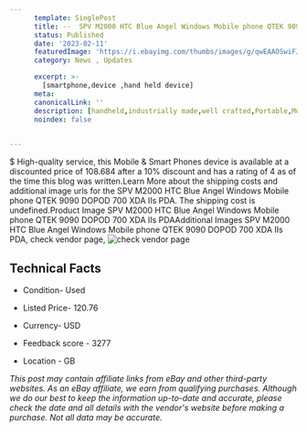 ```yaml
---
      template: SinglePost
      title: --  SPV M2000 HTC Blue Angel Windows Mobile phone QTEK 9090 DOPOD 700 XDA IIs PDA
      status: Published
      date: '2023-02-11'
      featuredImage: 'https://i.ebayimg.com/thumbs/images/g/qwEAAOSwiFJjxD~7/s-l225.jpg'
      category: News , Updates

      excerpt: >-
        [smartphone,device ,hand held device]
      meta:
      canonicalLink: ''
      description: [handheld,industrially made,well crafted,Portable,Mobile,Compact,Convenient,Lightweight,Maneuverable,Man-portable,Miniature,Carriable,Hand-held,Light,Holdable,Transportable,Mobile device,Pocket-sized,On-the-go,Wireless,Cordless,Compact size,Convenient size, smartphone,device ,hand held device]
      noindex: false

        
---
```

$
    High-quality service, this Mobile & Smart Phones device is available at a discounted price of 108.684 after a 10% discount and has a rating of 4 as of the time this blog was written.Learn More about the shipping costs and additional image urls for the  SPV M2000 HTC Blue Angel Windows Mobile phone QTEK 9090 DOPOD 700 XDA IIs PDA. The shipping cost is undefined.Product Image SPV M2000 HTC Blue Angel Windows Mobile phone QTEK 9090 DOPOD 700 XDA IIs PDAAdditional Images SPV M2000 HTC Blue Angel Windows Mobile phone QTEK 9090 DOPOD 700 XDA IIs PDA, check vendor page, ![check vendor page](https://origin-galleryplus.ebayimg.com/ws/web/255929517055_2_0_1/225x225.jpg,https://origin-galleryplus.ebayimg.com/ws/web/255929517055_3_0_1/225x225.jpg,https://origin-galleryplus.ebayimg.com/ws/web/255929517055_4_0_1/225x225.jpg,https://origin-galleryplus.ebayimg.com/ws/web/255929517055_5_0_1/225x225.jpg,https://origin-galleryplus.ebayimg.com/ws/web/255929517055_6_0_1/225x225.jpg,https://origin-galleryplus.ebayimg.com/ws/web/255929517055_7_0_1/225x225.jpg,https://origin-galleryplus.ebayimg.com/ws/web/255929517055_8_0_1/225x225.jpg,https://origin-galleryplus.ebayimg.com/ws/web/255929517055_9_0_1/225x225.jpg,https://origin-galleryplus.ebayimg.com/ws/web/255929517055_10_0_1/225x225.jpg,https://origin-galleryplus.ebayimg.com/ws/web/255929517055_11_0_1/225x225.jpg,https://origin-galleryplus.ebayimg.com/ws/web/255929517055_12_0_1/225x225.jpg,https://origin-galleryplus.ebayimg.com/ws/web/255929517055_13_0_1/225x225.jpg,https://origin-galleryplus.ebayimg.com/ws/web/255929517055_14_0_1/225x225.jpg,https://origin-galleryplus.ebayimg.com/ws/web/255929517055_15_0_1/225x225.jpg,https://origin-galleryplus.ebayimg.com/ws/web/255929517055_16_0_1/225x225.jpg,https://origin-galleryplus.ebayimg.com/ws/web/255929517055_17_0_1/225x225.jpg,https://origin-galleryplus.ebayimg.com/ws/web/255929517055_18_0_1/225x225.jpg,https://origin-galleryplus.ebayimg.com/ws/web/255929517055_19_0_1/225x225.jpg,https://origin-galleryplus.ebayimg.com/ws/web/255929517055_20_0_1/225x225.jpg,https://origin-galleryplus.ebayimg.com/ws/web/255929517055_21_0_1/225x225.jpg)
    
    

 ## Technical Facts 



     
      

 - Condition- Used 


      

 - Listed Price- 120.76 


      

 - Currency- USD 


      

 - Feedback score - 3277 


      

 - Location - GB 


      
      

 *_This post may contain affiliate links from eBay and other third-party websites. As an eBay affiliate, we earn from qualifying purchases. Although we do our best to keep the information up-to-date and accurate, please check the date and all details with the vendor's website before making a purchase. Not all data may be accurate._*



    
    
    
    
    